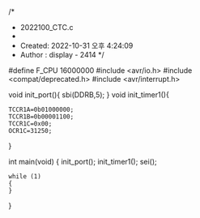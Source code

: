 /*
 * 2022100_CTC.c
 *
 * Created: 2022-10-31 오후 4:24:09
 * Author : display - 2414
 */ 

#define  F_CPU 16000000
#include <avr/io.h>
#include <compat/deprecated.h>
#include <avr/interrupt.h>

void init_port(){
	sbi(DDRB,5);
}
void init_timer1(){
	
	
	TCCR1A=0b01000000;
	TCCR1B=0b00001100;
	TCCR1C=0x00;
	OCR1C=31250;

	
	
	
	
}


int main(void)
{
    init_port();
	init_timer1();
	sei();
	
    while (1) 
    {
    }
}

